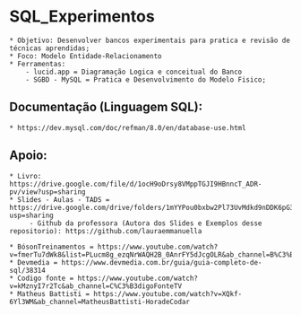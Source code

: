 # SQL_Experimentos
    * Objetivo: Desenvolver bancos experimentais para pratica e revisão de técnicas aprendidas;
    * Foco: Modelo Entidade-Relacionamento
    * Ferramentas:
        - lucid.app = Diagramação Logica e conceitual do Banco
        - SGBD - MySQL = Pratica e Desenvolvimento do Modelo Fisico;
        
## Documentação (Linguagem SQL):
    * https://dev.mysql.com/doc/refman/8.0/en/database-use.html
 
## Apoio:
    * Livro: https://drive.google.com/file/d/1ocH9oDrsy8VMppTGJI9HBnncT_ADR-pv/view?usp=sharing
    * Slides - Aulas - TADS = https://drive.google.com/drive/folders/1mYYPou0bxbw2Pl73UvMdkd9nDDK6pG3D?usp=sharing
         - Github da professora (Autora dos Slides e Exemplos desse repositorio): https://github.com/lauraemmanuella
         
    * BósonTreinamentos = https://www.youtube.com/watch?v=fmerTu7dWk8&list=PLucm8g_ezqNrWAQH2B_0AnrFY5dJcgOLR&ab_channel=B%C3%B3sonTreinamentos
    * Devmedia = https://www.devmedia.com.br/guia/guia-completo-de-sql/38314
    * Codigo fonte = https://www.youtube.com/watch?v=kMznyI7r2Tc&ab_channel=C%C3%B3digoFonteTV
    * Matheus Battisti = https://www.youtube.com/watch?v=XQkf-6Yl3WM&ab_channel=MatheusBattisti-HoradeCodar

